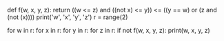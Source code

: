 def f(w, x, y, z):
    return ((w <= z) and ((not x) <= y)) <= ((y == w) or (z and (not (x))))
print('w', 'x', 'y', 'z')
r = range(2)

for w in r:
    for x in r:
        for y in r:
            for z in r:
                if not f(w, x, y, z):
                    print(w, x, y, z)
